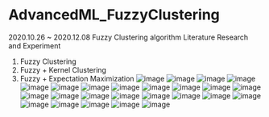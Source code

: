 # AdvancedML_FuzzyClustering
2020.10.26 ~ 2020.12.08
Fuzzy Clustering algorithm Literature Research and Experiment
1. Fuzzy Clustering
2. Fuzzy + Kernel Clustering
3. Fuzzy + Expectation Maximization
![image](https://user-images.githubusercontent.com/25517592/101765071-288b2080-3b24-11eb-887a-8fd08555d4b2.png)
![image](https://user-images.githubusercontent.com/25517592/101765085-2d4fd480-3b24-11eb-9739-0343d4bcdf67.png)
![image](https://user-images.githubusercontent.com/25517592/101765101-3476e280-3b24-11eb-8342-d1d62a7d0933.png)
![image](https://user-images.githubusercontent.com/25517592/101765115-393b9680-3b24-11eb-94bf-58f3c8a102e8.png)
![image](https://user-images.githubusercontent.com/25517592/101765131-3d67b400-3b24-11eb-9925-671a2cbb2dba.png)
![image](https://user-images.githubusercontent.com/25517592/101765145-43f62b80-3b24-11eb-89ce-d18ee020085d.png)
![image](https://user-images.githubusercontent.com/25517592/101765165-49537600-3b24-11eb-8a3f-1d07578e88a7.png)
![image](https://user-images.githubusercontent.com/25517592/101765174-4d7f9380-3b24-11eb-9162-6e2df34f354e.png)
![image](https://user-images.githubusercontent.com/25517592/101765181-51131a80-3b24-11eb-8f79-c5e1cd2d36cb.png)
![image](https://user-images.githubusercontent.com/25517592/101765191-553f3800-3b24-11eb-9662-e06d9d1c96e0.png)
![image](https://user-images.githubusercontent.com/25517592/101765202-58d2bf00-3b24-11eb-925f-ba3dc0bfc917.png)
![image](https://user-images.githubusercontent.com/25517592/101765212-5c664600-3b24-11eb-8dcc-39ba3822a3d7.png)
![image](https://user-images.githubusercontent.com/25517592/101765227-625c2700-3b24-11eb-8726-9a17699e2571.png)
![image](https://user-images.githubusercontent.com/25517592/101765242-65efae00-3b24-11eb-95b5-50ea5718c0f1.png)
![image](https://user-images.githubusercontent.com/25517592/101765255-69833500-3b24-11eb-82cb-6be4ab8785f2.png)
![image](https://user-images.githubusercontent.com/25517592/101765268-6d16bc00-3b24-11eb-8b24-0de1da333160.png)
![image](https://user-images.githubusercontent.com/25517592/101765277-7011ac80-3b24-11eb-9707-6c3665b6225b.png)
![image](https://user-images.githubusercontent.com/25517592/101765284-73a53380-3b24-11eb-9a78-3c4c94895bf3.png)
![image](https://user-images.githubusercontent.com/25517592/101765293-7738ba80-3b24-11eb-8559-65ddfc4d04b0.png)
![image](https://user-images.githubusercontent.com/25517592/101765338-87e93080-3b24-11eb-898b-23090e7b5097.png)
![image](https://user-images.githubusercontent.com/25517592/101765345-8c154e00-3b24-11eb-9b4d-c0918485efe5.png)
![image](https://user-images.githubusercontent.com/25517592/101765357-8fa8d500-3b24-11eb-9eea-a28aa9bcabcc.png)
![image](https://user-images.githubusercontent.com/25517592/101765381-946d8900-3b24-11eb-98fc-b578c18fe7cc.png)
![image](https://user-images.githubusercontent.com/25517592/101765393-9899a680-3b24-11eb-9d02-ec83c36a8dff.png)
![image](https://user-images.githubusercontent.com/25517592/101765413-9d5e5a80-3b24-11eb-9f53-3b396424e000.png)
